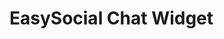 # EasySocial Chat Widget

<script src="/es.chat.js"></script>
<script>
  new ESChat({
    primary: { main: '#00cd39', dark: '#266256' },
    status: { online: '#00cd39', offline: '#ffff00' },
    body: { bg: '#E2D7CD' },
    footer: { bg: '#ffffff' },
    businessId: 1,
  }).init();
</script>
